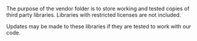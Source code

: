 The purpose of the vendor folder is to store working and tested copies of third party libraries.
Libraries with restricted licenses are not included.

Updates may be made to these libraries if they are tested to work with our code.
